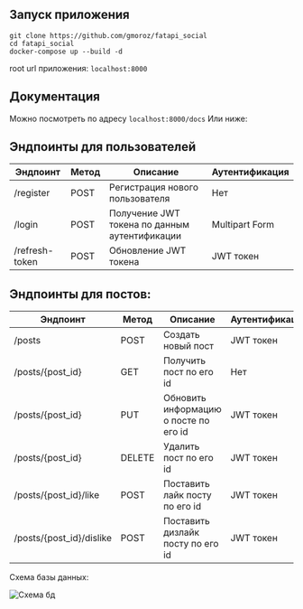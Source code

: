 ## Запуск приложения

    git clone https://github.com/gmoroz/fatapi_social
    cd fatapi_social
    docker-compose up --build -d

root url приложения: `localhost:8000`

## Документация

Можно посмотреть по адресу `localhost:8000/docs`
Или ниже:

## Эндпоинты для пользователей

| Эндпоинт       | Метод | Описание                                      | Аутентификация |
| -------------- | ----- | --------------------------------------------- | -------------- |
| /register      | POST  | Регистрация нового пользователя               | Нет            |
| /login         | POST  | Получение JWT токена по данным аутентификации | Multipart Form |
| /refresh-token | POST  | Обновление JWT токена                         | JWT токен      |

## Эндпоинты для постов:

| Эндпоинт                 | Метод  | Описание                              | Аутентификация |
| ------------------------ | ------ | ------------------------------------- | -------------- |
| /posts                   | POST   | Создать новый пост                    | JWT токен      |
| /posts/{post_id}         | GET    | Получить пост по его id               | Нет            |
| /posts/{post_id}         | PUT    | Обновить информацию о посте по его id | JWT токен      |
| /posts/{post_id}         | DELETE | Удалить пост по его id                | JWT токен      |
| /posts/{post_id}/like    | POST   | Поставить лайк посту по его id        | JWT токен      |
| /posts/{post_id}/dislike | POST   | Поставить дизлайк посту по его id     | JWT токен      |

Схема базы данных:

![Схема бд](https://github.com/gmoroz/fastapi_social/blob/master/readme_files/db_diagram.png)
